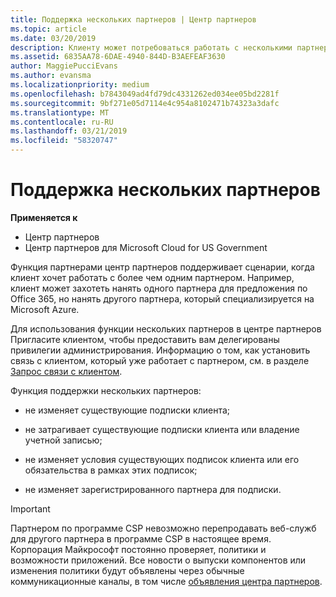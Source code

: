 ```yaml
---
title: Поддержка нескольких партнеров | Центр партнеров
ms.topic: article
ms.date: 03/20/2019
description: Клиенту может потребоваться работать с несколькими партнерами в рамках программы поставщиков облачных решений, специализирующимися на разных услугах.
ms.assetid: 6835AA78-6DAE-4940-844D-B3AEFEAF3630
author: MaggiePucciEvans
ms.author: evansma
ms.localizationpriority: medium
ms.openlocfilehash: b7843049ad4fd79dc4331262ed034ee05bd2281f
ms.sourcegitcommit: 9bf271e05d7114e4c954a8102471b74323a3dafc
ms.translationtype: MT
ms.contentlocale: ru-RU
ms.lasthandoff: 03/21/2019
ms.locfileid: "58320747"
---
```

# <a name="multi-partner-support"></a>Поддержка нескольких партнеров

**Применяется к**

-  Центр партнеров
-  Центр партнеров для Microsoft Cloud for US Government

Функция партнерами центр партнеров поддерживает сценарии, когда клиент хочет работать с более чем одним партнером. Например, клиент может захотеть нанять одного партнера для предложения по Office 365, но нанять другого партнера, который специализируется на Microsoft Azure.

Для использования функции нескольких партнеров в центре партнеров Пригласите клиентом, чтобы предоставить вам делегированы привилегии администрирования. Информацию о том, как установить связь с клиентом, который уже работает с партнером, см. в разделе [Запрос связи с клиентом](request-a-relationship-with-a-customer.md).

Функция поддержки нескольких партнеров:

- не изменяет существующие подписки клиента;

- не затрагивает существующие подписки клиента или владение учетной записью;

- не изменяет условия существующих подписок клиента или его обязательства в рамках этих подписок;

- не изменяет зарегистрированного партнера для подписки.

> [!IMPORTANT]  
> Партнером по программе CSP невозможно перепродавать веб-служб для другого партнера в программе CSP в настоящее время. Корпорация Майкрософт постоянно проверяет, политики и возможности приложений. Все новости о выпуски компонентов или изменения политики будут объявлены через обычные коммуникационные каналы, в том числе [объявления центра партнеров](https://partner.microsoft.com/en-us/pcv/announcements).